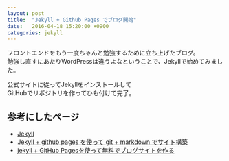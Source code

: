```yaml
---
layout: post
title:  "Jekyll + Github Pages でブログ開始"
date:   2016-04-18 15:20:00 +0900
categories: jekyll
---
```

フロントエンドをもう一度ちゃんと勉強するために立ち上げたブログ。  
勉強し直すにあたりWordPressは違うよなということで、Jekyllで始めてみました。

公式サイトに従ってJekyllをインストールして  
GitHubでリポジトリを作ってひも付けて完了。


## 参考にしたページ
- [Jekyll](https://jekyllrb.com/ "Jekyll")
- [Jekyll + github pages を使って git + markdown でサイト構築](http://akkunchoi.github.io/jekyll-github-blogging.html "Jekyll + github pages を使って git + markdown でサイト構築")
- [jekyll + GitHub Pagesを使って無料でブログサイトを作る](http://j-caw.co.jp/blog/?p=1615 "jekyll + GitHub Pagesを使って無料でブログサイトを作る")
